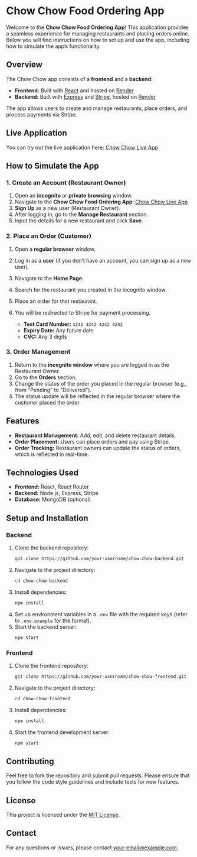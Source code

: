 
# Chow Chow Food Ordering App

Welcome to the **Chow Chow Food Ordering App**! This application provides a seamless experience for managing restaurants and placing orders online. Below you will find instructions on how to set up and use the app, including how to simulate the app’s functionality.

## Overview

The Chow Chow app consists of a **frontend** and a **backend**:

- **Frontend:** Built with [React](https://reactjs.org/) and hosted on [Render](https://render.com/)
- **Backend:** Built with [Express](https://expressjs.com/) and [Stripe](https://stripe.com/), hosted on [Render](https://render.com/)

The app allows users to create and manage restaurants, place orders, and process payments via Stripe. 

## Live Application

You can try out the live application here: [Chow Chow Live App](https://chow-chow-foodapp-frontend.onrender.com/)

## How to Simulate the App

### 1. **Create an Account (Restaurant Owner)**

1. Open an **incognito** or **private browsing** window.
2. Navigate to the **Chow Chow Food Ordering App**: [Chow Chow Live App](https://chow-chow-foodapp-frontend.onrender.com/)
3. **Sign Up** as a new user (Restaurant Owner).
4. After logging in, go to the **Manage Restaurant** section.
5. Input the details for a new restaurant and click **Save**.

### 2. **Place an Order (Customer)**

1. Open a **regular browser** window.
2. Log in as a **user** (if you don’t have an account, you can sign up as a new user).
3. Navigate to the **Home Page**.
4. Search for the restaurant you created in the incognito window.
5. Place an order for that restaurant.
6. You will be redirected to Stripe for payment processing.

   - **Test Card Number:** `4242 4242 4242 4242`
   - **Expiry Date:** Any future date
   - **CVC:** Any 3 digits

### 3. **Order Management**

1. Return to the **incognito window** where you are logged in as the Restaurant Owner.
2. Go to the **Orders** section.
3. Change the status of the order you placed in the regular browser (e.g., from "Pending" to "Delivered").
4. The status update will be reflected in the regular browser where the customer placed the order.

## Features

- **Restaurant Management:** Add, edit, and delete restaurant details.
- **Order Placement:** Users can place orders and pay using Stripe.
- **Order Tracking:** Restaurant owners can update the status of orders, which is reflected in real-time.

## Technologies Used

- **Frontend:** React, React Router
- **Backend:** Node.js, Express, Stripe
- **Database:** MongoDB (optional)

## Setup and Installation

### Backend

1. Clone the backend repository:
   ```bash
   git clone https://github.com/your-username/chow-chow-backend.git
   ```
2. Navigate to the project directory:
   ```bash
   cd chow-chow-backend
   ```
3. Install dependencies:
   ```bash
   npm install
   ```
4. Set up environment variables in a `.env` file with the required keys (refer to `.env.example` for the format).
5. Start the backend server:
   ```bash
   npm start
   ```

### Frontend

1. Clone the frontend repository:
   ```bash
   git clone https://github.com/your-username/chow-chow-frontend.git
   ```
2. Navigate to the project directory:
   ```bash
   cd chow-chow-frontend
   ```
3. Install dependencies:
   ```bash
   npm install
   ```
4. Start the frontend development server:
   ```bash
   npm start
   ```

## Contributing

Feel free to fork the repository and submit pull requests. Please ensure that you follow the code style guidelines and include tests for new features.

## License

This project is licensed under the [MIT License](LICENSE).

## Contact

For any questions or issues, please contact [your-email@example.com](mailto:your-email@example.com).

